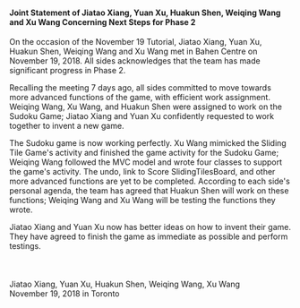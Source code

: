 #### Joint Statement of Jiatao Xiang, Yuan Xu, Huakun Shen, Weiqing Wang and Xu Wang Concerning Next Steps for Phase 2

On the occasion of the November 19 Tutorial, Jiatao Xiang, Yuan Xu, Huakun Shen, Weiqing Wang and Xu Wang met in Bahen Centre 
on November 19, 2018. All sides acknowledges that the team has made significant progress in Phase 2. 

Recalling the meeting 7 days ago, all sides committed to move towards more advanced functions of the game, with efficient work assignment.
Weiqing Wang, Xu Wang, and Huakun Shen were assigned to work on the Sudoku Game; Jiatao Xiang and Yuan Xu confidently requested to work 
together to invent a new game.

The Sudoku game is now working perfectly. Xu Wang mimicked the Sliding Tile Game's activity and finished the game activity for the Sudoku
Game; Weiqing Wang followed the MVC model and wrote four classes to support the game's activity. The undo, link to Score SlidingTilesBoard, and other
more advanced functions are yet to be completed. According to each side's personal agenda, the team has agreed that Huakun Shen will work on 
these functions; Weiqing Wang and Xu Wang will be testing the functions they wrote.

Jiatao Xiang and Yuan Xu now has better ideas on how to invent their game. They have agreed to finish the game as immediate as possible 
and perform testings.
\
\
\
\
Jiatao Xiang, Yuan Xu, Huakun Shen, Weiqing Wang, Xu Wang \
November 19, 2018 in Toronto
